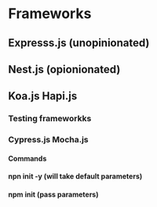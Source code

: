 # Frameworks

## Expresss.js (unopinionated)
## Nest.js (opionionated)
## Koa.js Hapi.js

### Testing frameworkks
### Cypress.js Mocha.js 

#### Commands
#### npn init -y (will take default parameters)
#### npm init (pass parameters)
